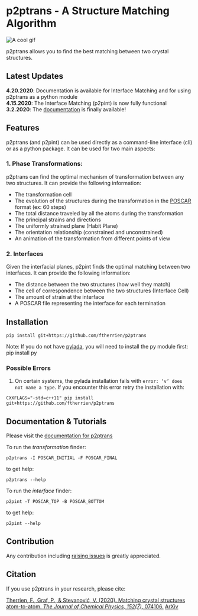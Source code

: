 # p2ptrans - A Structure Matching Algorithm

![A cool gif](https://github.com/ftherrien/p2ptrans/blob/master/WelcomeImage.gif)

p2ptrans allows you to find the best matching between two crystal structures.

## Latest Updates

**4.20.2020**: Documentation is available for Interface Matching and for using p2ptrans as a python module  
**4.15.2020**: The Interface Matching (p2pint) is now fully functional  
**3.2.2020**: The [documentation](https://p2ptrans.readthedocs.io) is finally available!  

## Features
p2ptrans (and p2pint) can be used directly as a command-line interface (cli) or as a python package. It can be used for two main aspects:

### 1. Phase Transformations:
p2ptrans can find the optimal mechanism of transformation between any two structures. It can provide the following information:
* The transformation cell
* The evolution of the structures during the transformation in the [POSCAR](https://www.vasp.at/wiki/index.php/Input) format (ex: 60 steps)
* The total distance traveled by all the atoms during the transformation
* The principal strains and directions
* The uniformly strained plane (Habit Plane)
* The orientation relationship (constrained and unconstrained)
* An animation of the transformation from different points of view

### 2. Interfaces
Given the interfacial planes, p2pint finds the optimal matching between two interfaces. It can provide the following information:
* The distance between the two structures (how well they match)
* The cell of correspondence between the two structures (Interface Cell)
* The amount of strain at the interface
* A POSCAR file representing the interface for each termination

## Installation
    pip install git+https://github.com/ftherrien/p2ptrans

Note: If you do not have [pylada](https://github.com/pylada/pylada-light), you will need to install the py module first:
    pip install py


### Possible Errors
1. On certain systems, the pylada installation fails with `error: ‘v’ does not name a type`. If you encounter this error retry the installation with:
```
CXXFLAGS="-std=c++11" pip install git+https://github.com/ftherrien/p2ptrans
```
 
## Documentation & Tutorials

Please visit the [documentation for p2ptrans](https://p2ptrans.readthedocs.io)

To run the *transformation* finder:
    
    p2ptrans -I POSCAR_INITIAL -F POSCAR_FINAL
    
to get help:
    
    p2ptrans --help

To run the *interface* finder:

    p2pint -T POSCAR_TOP -B POSCAR_BOTTOM

to get help:
    
    p2pint --help

## Contribution
Any contribution including [raising issues](https://github.com/ftherrien/p2ptrans/issues) is greatly appreciated.

## Citation
If you use p2ptrans in your research, please cite:

[Therrien, F., Graf, P., & Stevanović, V. (2020). Matching crystal structures atom-to-atom. *The Journal of Chemical Physics, 152(7)*, 074106.](https://aip.scitation.org/doi/full/10.1063/1.5131527) [ArXiv](https://arxiv.org/abs/1909.12965)
